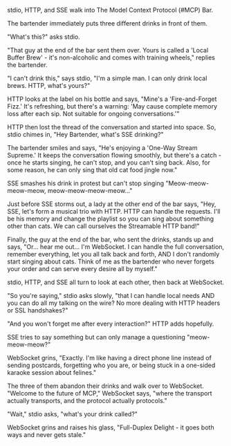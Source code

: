 stdio, HTTP, and SSE walk into The Model Context Protocol (#MCP) Bar.

The bartender immediately puts three different drinks in front of them.

"What's this?" asks stdio.

"That guy at the end of the bar sent them over. Yours is called a 'Local Buffer Brew' - it's non-alcoholic and comes with training wheels," replies the bartender.

"I can't drink this," says stdio, "I'm a simple man. I can only drink local brews. HTTP, what's yours?"

HTTP looks at the label on his bottle and says, "Mine's a 'Fire-and-Forget Fizz.' It's refreshing, but there's a warning: 'May cause complete memory loss after each sip. Not suitable for ongoing conversations.'"

HTTP then lost the thread of the conversation and started into space. So, stdio chimes in, "Hey Bartender, what's SSE drinking?"

The bartender smiles and says, "He's enjoying a 'One-Way Stream Supreme.' It keeps the conversation flowing smoothly, but there's a catch - once he starts singing, he can't stop, and you can't sing back. Also, for some reason, he can only sing that old cat food jingle now."

SSE smashes his drink in protest but can't stop singing "Meow-meow-meow-meow, meow-meow-meow-meow..."

Just before SSE storms out, a lady at the other end of the bar says, "Hey, SSE, let's form a musical trio with HTTP. HTTP can handle the requests. I'll be his memory and change the playlist so you can sing about something other than cats. We can call ourselves the Streamable HTTP band!"

Finally, the guy at the end of the bar, who sent the drinks, stands up and says, "Or... hear me out... I'm WebSocket. I can handle the full conversation, remember everything, let you all talk back and forth, AND I don't randomly start singing about cats. Think of me as the bartender who never forgets your order and can serve every desire all by myself."

stdio, HTTP, and SSE all turn to look at each other, then back at WebSocket.

"So you're saying," stdio asks slowly, "that I can handle local needs AND you can do all my talking on the wire? No more dealing with HTTP headers or SSL handshakes?"

"And you won't forget me after every interaction?" HTTP adds hopefully.

SSE tries to say something but can only manage a questioning "meow-meow-meow?"

WebSocket grins, "Exactly. I'm like having a direct phone line instead of sending postcards, forgetting who you are, or being stuck in a one-sided karaoke session about felines."

The three of them abandon their drinks and walk over to WebSocket. "Welcome to the future of MCP," WebSocket says, "where the transport actually transports, and the protocol actually protocols."

"Wait," stdio asks, "what's your drink called?"

WebSocket grins and raises his glass, "Full-Duplex Delight - it goes both ways and never gets stale."
